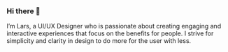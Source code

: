 ### Hi there 👋

I’m Lars, a UI/UX Designer who is passionate about creating engaging and interactive experiences that focus on the benefits for people. I strive for simplicity and clarity in design to do more for the user with less.
